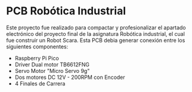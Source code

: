 # PCB Robótica Industrial

Este proyecto fue realizado para compactar y profesionalizar el apartado electrónico del proyecto final de la asignatura Robótica industrial, el cual fue construir un Robot Scara. 
Esta PCB debia generar conexión entre los siguientes componentes: 

- Raspberry Pi Pico
- Driver Dual motor TB6612FNG
- Servo Motor "Micro Servo 9g"
- Dos motores DC 12V - 200RPM con Encoder
- 4 Finales de Carrera 

